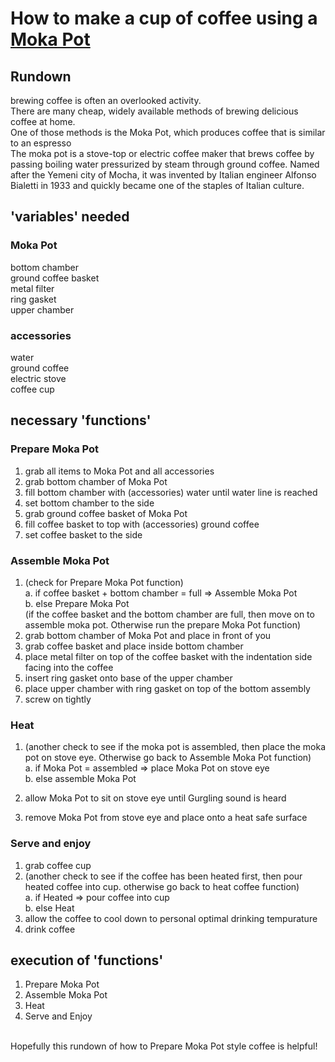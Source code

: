 
# How to make a cup of coffee using a <a href=https://en.wikipedia.org/wiki/Moka_pot>Moka Pot</a>
## Rundown
brewing coffee is often an overlooked activity. 
<br>
There are many cheap, widely available methods of brewing delicious coffee at home.
<br>
One of those methods is the Moka Pot, which produces coffee that is similar to an espresso
<br>
The moka pot is a stove-top or electric coffee maker that brews coffee by passing boiling water pressurized by steam through ground coffee. Named after the Yemeni city of Mocha, it was invented by Italian engineer Alfonso Bialetti in 1933 and quickly became one of the staples of Italian culture.
## 'variables' needed
### Moka Pot
bottom chamber
<br>
ground coffee basket
<br>
metal filter
<br>
ring gasket
<br>
upper chamber
<br>
### accessories
water
<br>
ground coffee
<br>
electric stove
<br>
coffee cup
<br>
## necessary 'functions' 
### Prepare Moka Pot
1. grab all items to Moka Pot and all accessories
2. grab bottom chamber of Moka Pot
3. fill bottom chamber with (accessories) water until water line is reached
4. set bottom chamber to the side
5. grab ground coffee basket of Moka Pot
6. fill coffee basket to top with (accessories) ground coffee
7. set coffee basket to the side
### Assemble Moka Pot 
1. (check for Prepare Moka Pot function)
    <br>
    a. if coffee basket + bottom chamber = full => Assemble Moka Pot
    <br>
    b. else Prepare Moka Pot
    <br>
    (if the coffee basket and the bottom chamber are full, then move on to assemble moka pot. Otherwise run the prepare Moka Pot function)
    <br>
2. grab bottom chamber of Moka Pot and place in front of you
3. grab coffee basket and place inside bottom chamber
4. place metal filter on top of the coffee basket with the indentation side facing into the coffee
5. insert ring gasket onto base of the upper chamber
6. place upper chamber with ring gasket on top of the bottom assembly 
7. screw on tightly

### Heat
1. (another check to see if the moka pot is assembled, then place the moka pot on stove eye. Otherwise go back to Assemble Moka Pot function)
      <br>
       a. if Moka Pot = assembled => place Moka Pot on stove eye
      <br>
       b. else assemble Moka Pot
      <br>
  
2. allow Moka Pot to sit on stove eye until Gurgling sound is heard
3. remove Moka Pot from stove eye and place onto a heat safe surface

### Serve and enjoy

1. grab coffee cup
2. (another check to see if the coffee has been heated first, then pour heated coffee into cup. otherwise go back to heat coffee function)
      <br>
      a. if Heated => pour coffee into cup
      <br>
      b. else Heat
      <br>
3. allow the coffee to cool down to personal optimal drinking tempurature 
4. drink coffee

## execution of 'functions'
1. Prepare Moka Pot
2. Assemble Moka Pot
3. Heat
4. Serve and Enjoy

<br>
Hopefully this rundown of how to Prepare Moka Pot style coffee is helpful!




